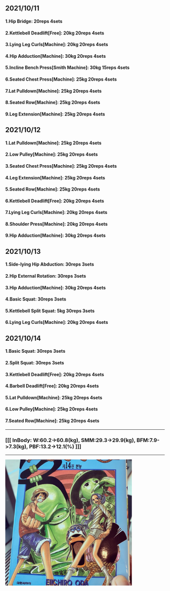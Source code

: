 ## 2021/10/11
#### 1.Hip Bridge: 20reps 4sets
#### 2.Kettlebell Deadlift\[Free\]: 20kg 20reps 4sets
#### 3.Lying Leg Curls\[Machine\]: 20kg 20reps 4sets
#### 4.Hip Adduction\[Machine\]: 30kg 20reps 4sets
#### 5.Incline Bench Press\[Smith Machine\]: 30kg 15reps 4sets
#### 6.Seated Chest Press\[Machine\]: 25kg 20reps 4sets
#### 7.Lat Pulldown\[Machine\]: 25kg 20reps 4sets
#### 8.Seated Row\[Machine\]: 25kg 20reps 4sets
#### 9.Leg Extension\[Machine\]: 25kg 20reps 4sets

## 2021/10/12
#### 1.Lat Pulldown\[Machine\]: 25kg 20reps 4sets
#### 2.Low Pulley\[Machine\]: 25kg 20reps 4sets
#### 3.Seated Chest Press\[Machine\]: 25kg 20reps 4sets
#### 4.Leg Extension\[Machine\]: 25kg 20reps 4sets
#### 5.Seated Row\[Machine\]: 25kg 20reps 4sets
#### 6.Kettlebell Deadlift\[Free\]: 20kg 20reps 4sets
#### 7.Lying Leg Curls\[Machine\]: 20kg 20reps 4sets
#### 8.Shoulder Press\[Machine\]: 20kg 20reps 4sets
#### 9.Hip Adduction\[Machine\]: 30kg 20reps 4sets

## 2021/10/13
#### 1.Side-lying Hip Abduction: 30reps 3sets
#### 2.Hip External Rotation: 30reps 3sets
#### 3.Hip Adduction\[Machine\]: 30kg 20reps 4sets
#### 4.Basic Squat: 30reps 3sets
#### 5.Kettlebell Split Squat: 5kg 30reps 3sets
#### 6.Lying Leg Curls\[Machine\]: 20kg 20reps 4sets

## 2021/10/14
#### 1.Basic Squat: 30reps 3sets
#### 2.Split Squat: 30reps 3sets
#### 3.Kettlebell Deadlift\[Free\]: 20kg 20reps 4sets
#### 4.Barbell Deadlift\[Free\]: 20kg 20reps 4sets
#### 5.Lat Pulldown\[Machine\]: 25kg 20reps 4sets
#### 6.Low Pulley\[Machine\]: 25kg 20reps 4sets
#### 7.Seated Row\[Machine\]: 25kg 20reps 4sets

---
### [[[ InBody: W:60.2->60.8(kg), SMM:29.3->29.9(kg), BFM:7.9->7.3(kg), PBF:13.2->12.1(%) ]]]
---

<img src='./_resources/__014.png' width='400px' />

